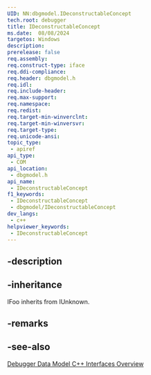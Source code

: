 ```yaml
---
UID: NN:dbgmodel.IDeconstructableConcept
tech.root: debugger
title: IDeconstructableConcept
ms.date:  08/08/2024
targetos: Windows
description: 
prerelease: false
req.assembly: 
req.construct-type: iface
req.ddi-compliance: 
req.header: dbgmodel.h
req.idl: 
req.include-header: 
req.max-support: 
req.namespace: 
req.redist: 
req.target-min-winverclnt: 
req.target-min-winversvr: 
req.target-type: 
req.unicode-ansi: 
topic_type:
 - apiref
api_type:
 - COM
api_location:
 - dbgmodel.h
api_name:
 - IDeconstructableConcept
f1_keywords:
 - IDeconstructableConcept
 - dbgmodel/IDeconstructableConcept
dev_langs:
 - c++
helpviewer_keywords:
 - IDeconstructableConcept
---
```


## -description

## -inheritance

IFoo inherits from IUnknown.

## -remarks

## -see-also

[Debugger Data Model C++ Interfaces Overview](/windows-hardware/drivers/debugger/data-model-cpp-overview)
